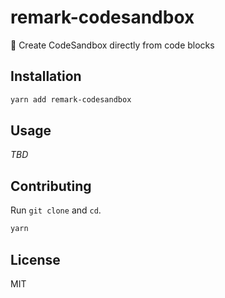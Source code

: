 # remark-codesandbox

🎩 Create CodeSandbox directly from code blocks

## Installation

```bash
yarn add remark-codesandbox
```

## Usage

_TBD_

## Contributing

Run `git clone` and `cd`.

```bash
yarn
```

## License

MIT
